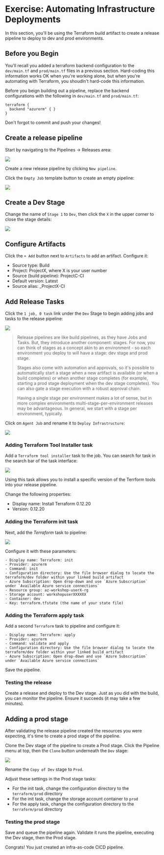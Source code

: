 # Exercise: Automating Infrastructure Deployments

In this section, you'll be using the Terraform build artifact to create a release pipeline to deploy to dev and prod environments.

## Before you Begin

You'll recall you  added a terraform backend configuration to the `dev/main.tf` and `prod/main.tf` files in a previous section. Hard-coding this information works OK when you're working alone, but when you're automating with Terraform, you shoudln't hard-code this information.

Before you beign building out a pipeline, replace the backend configurations with the following in `dev/main.tf` and `prod/main.tf`:

```
terraform {
  backend "azurerm" { }
}
```

Don't forgot to commit and push your changes! 

## Create a release pipeline

Start by navigating to the Pipelines -> Releases area:

![](/.attachments/images/Creating-CICD-Pipelines/release1.png)

Create a new release pipeline by clicking `New pipeline`.

Click the `Empty Job` template button to create an empty pipeline:

![](/.attachments/images/Creating-CICD-Pipelines/release2.png)

## Create a Dev Stage

Change the name of `Stage 1` to `Dev`, then click the `X` in the upper corner to close the stage details:

![](/.attachments/images/Creating-CICD-Pipelines/release3.png)

## Configure Artifacts

Click the `+ Add` button next to `Artifacts` to add an artifact. Configure it:

- Source type: Build
- Project: ProjectX, where X is your user number
- Source (build pipeline): ProjectC-CI
- Default version: Latest
- Source alias: _ProjectX-CI

## Add Release Tasks

Click the `1 job, 0 task` link under the `Dev` Stage to begin adding jobs and tasks to the release pipeline:

![](/.attachments/images/Creating-CICD-Pipelines/release4.png)

> Release pipelines are like build pipelines, as they have Jobs and Tasks. But, they introduce another component: stages. For now, you can think of stages as a concept akin to an environment - so each environment you deploy to will have a stage: dev stage and prod stage. 
>
> Stages also come with automation and approvals, so it's possible to automatically start a stage when a new artifact is available (or when a build completes) or when another stage completes (for example, starting a prod stage deployment when the dev stage completes). You can also gate a stage execution with a robust approval chain.   
>
> Having a single stage per environment makes a lot of sense, but in more complex environments multi-stage-per-environment releases may be advantageous. In general, we start with a stage per environment, typically.

Click on `Agent Job` and rename it to `Deploy Infrastructure`:

![](/.attachments/images/Creating-CICD-Pipelines/release5.png)

### Adding Terraform Tool Installer task

Add a `Terraform tool installer` task to the job. You can search for task in the search bar of the task interface:

![](/.attachments/images/Creating-CICD-Pipelines/release6.png)

Using this task allows you to install a specific version of the Terrform tools into your release pipeline. 

Change the following properties:
- Display name: Install Terraform 0.12.20
- Version: 0.12.20

### Adding the Terraform init task

Next, add the *Terraform* task to pipeline:

![](/.attachments/images/Creating-CICD-Pipelines/release7.png)

Configure it with these parameters:

    - Display name: Terraform: init
    - Provider: azurerm
    - Command: init
    - Configuration directory: Use the file browser dialog to locate the terraform/dev folder within your linked build artifact
    - Azure Subscription: Open drop-down and use `Azure Subscription` under `Available Azure service connections`
    - Resource group: az-workshop-userX-rg
    - Storage account: workshopuserXXXXXX
    - Container: dev
    - Key: terraform.tfstate (the name of your state file)

### Adding the Terraform apply task

Add a second `Terraform` task to pipeline and configure it:

    - Display name: Terraform: apply
    - Provider: azurerm
    - Command: validate and apply
    - Configuration directory: Use the file browser dialog to locate the terraform/dev folder within your linked build artifact
    - Azure Subscription: Open drop-down and use `Azure Subscription` under `Available Azure service connections`

Save the pipeline.

### Testing the release

Create a release and deploy to the Dev stage. Just as you did with the build, you can monitor the pipeline. Ensure it succeeds (it may take a few minutes).  

## Adding a prod stage

After validating the release pipeline created the resources you were expecting, it's time to create a prod stage of the pipeline.

Clone the Dev stage of the pipeline to create a Prod stage. Click the Pipeline menu at top, then the `Clone` button underneath the `Dev` stage:

![](/.attachments/images/Creating-CICD-Pipelines/release8.png)

Rename the `Copy of Dev` stage to `Prod`.

Adjust these settings in the Prod stage tasks:

- For the init task, change the configuration directory to the `terraform/prod` directory
- For the init task, change the storage account container to `prod`
- For the apply task, change the configuration directory to the `terraform/prod` directory

### Testing the prod stage

Save and queue the pipeline again. Validate it runs the pipeline, executing the Dev stage, then the Prod stage.

Congrats! You just created an infra-as-code CICD pipeline. 
